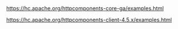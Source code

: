 #

https://hc.apache.org/httpcomponents-core-ga/examples.html

https://hc.apache.org/httpcomponents-client-4.5.x/examples.html